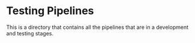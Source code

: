 # **Testing Pipelines**

This is a directory that contains all the pipelines that are in a development and testing stages.